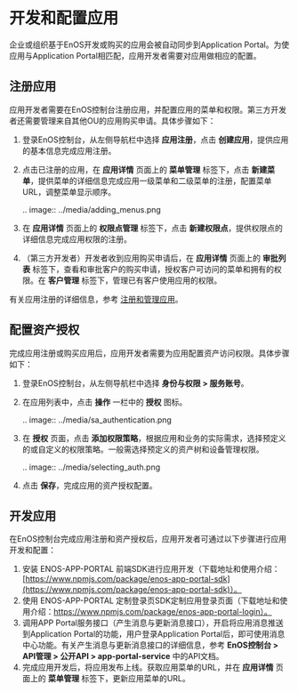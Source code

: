 # 开发和配置应用

企业或组织基于EnOS开发或购买的应用会被自动同步到Application Portal。为使应用与Application Portal相匹配，应用开发者需要对应用做相应的配置。

## 注册应用

应用开发者需要在EnOS控制台注册应用，并配置应用的菜单和权限。第三方开发者还需要管理来自其他OU的应用购买申请。具体步骤如下：

1. 登录EnOS控制台，从左侧导航栏中选择 **应用注册**，点击 **创建应用**，提供应用的基本信息完成应用注册。

2. 点击已注册的应用，在 **应用详情** 页面上的 **菜单管理** 标签下，点击 **新建菜单**，提供菜单的详细信息完成应用一级菜单和二级菜单的注册，配置菜单URL，调整菜单显示顺序。

   .. image:: ../media/adding_menus.png

3. 在 **应用详情** 页面上的 **权限点管理** 标签下，点击 **新建权限点**，提供权限点的详细信息完成应用权限的注册。

4. （第三方开发者）开发者收到应用购买申请后，在 **应用详情** 页面上的 **审批列表** 标签下，查看和审批客户的购买申请，授权客户可访问的菜单和拥有的权限。在 **客户管理** 标签下，管理已有客户使用应用的权限。

有关应用注册的详细信息，参考 [注册和管理应用](../../app_management/managing_apps)。

## 配置资产授权

完成应用注册或购买应用后，应用开发者需要为应用配置资产访问权限。具体步骤如下：

1. 登录EnOS控制台，从左侧导航栏中选择 **身份与权限 > 服务账号**。

2. 在应用列表中，点击 **操作** 一栏中的 **授权** 图标。

   .. image:: ../media/sa_authentication.png

3. 在 **授权** 页面，点击 **添加权限策略**，根据应用和业务的实际需求，选择预定义的或自定义的权限策略。一般需选择预定义的资产树和设备管理权限。

   .. image:: ../media/selecting_auth.png

4. 点击 **保存**，完成应用的资产授权配置。

## 开发应用

在EnOS控制台完成应用注册和资产授权后，应用开发者可通过以下步骤进行应用开发和配置：

1. 安装 ENOS-APP-PORTAL 前端SDK进行应用开发（下载地址和使用介绍：[https://www.npmjs.com/package/enos-app-portal-sdk](https://www.npmjs.com/package/enos-app-portal-sdk)）。
2. 使用 ENOS-APP-PORTAL 定制登录页SDK定制应用登录页面（下载地址和使用介绍：https://www.npmjs.com/package/enos-app-portal-login）。
3. 调用APP Portal服务接口（产生消息与更新消息接口），开启将应用消息推送到Application Portal的功能，用户登录Application Portal后，即可使用消息中心功能。有关产生消息与更新消息接口的详细信息，参考 **EnOS控制台 > API管理 > 公开API > app-portal-service** 中的API文档。
4. 完成应用开发后，将应用发布上线。获取应用菜单的URL，并在 **应用详情** 页面上的 **菜单管理** 标签下，更新应用菜单的URL。

<!-- end -->
